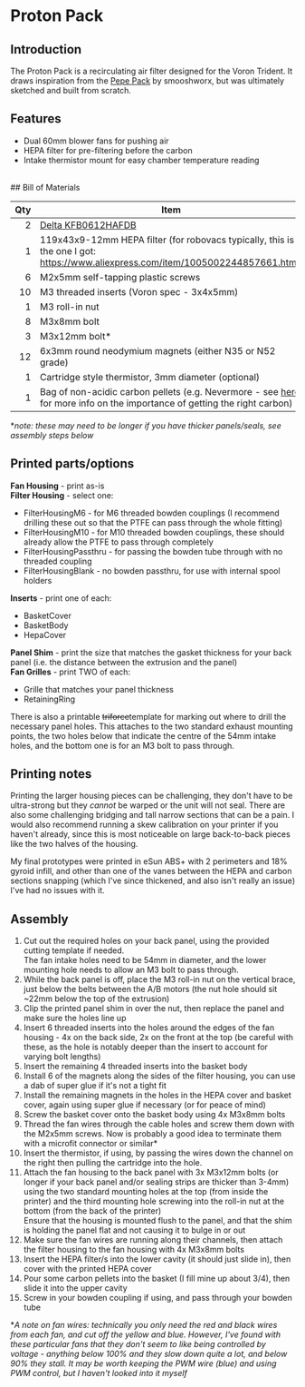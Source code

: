 # Proton Pack
## Introduction
The Proton Pack is a recirculating air filter designed for the Voron Trident.
It draws inspiration from the [Pepe Pack](https://github.com/smooshworx/pepe-pack) by smooshworx, but was ultimately sketched and built from scratch.
<br/>
## Features
- Dual 60mm blower fans for pushing air
- HEPA filter for pre-filtering before the carbon
- Intake thermistor mount for easy chamber temperature reading
<br/>
## Bill of Materials  

Qty | Item
---: | ---
2 | [Delta KFB0612HAFDB](https://www.digikey.com.au/en/products/detail/delta-electronics/KFB0612HAFDB/9974259)
1 | 119x43x9-12mm HEPA filter (for robovacs typically, this is the one I got: <https://www.aliexpress.com/item/1005002244857661.html>)
6 | M2x5mm self-tapping plastic screws
10 | M3 threaded inserts (Voron spec - 3x4x5mm)
1 | M3 roll-in nut
8 | M3x8mm bolt
3 | M3x12mm bolt\*
12 | 6x3mm round neodymium magnets (either N35 or N52 grade)
1 | Cartridge style thermistor, 3mm diameter (optional)
1 | Bag of non-acidic carbon pellets (e.g. Nevermore - see [here](https://github.com/nevermore3d/Nevermore_Micro?tab=readme-ov-file#sourcing-the-proper-acid-free-carbon) for more info on the importance of getting the right carbon)

\**note: these may need to be longer if you have thicker panels/seals, see assembly steps below*
<br/>
## Printed parts/options
**Fan Housing** - print as-is  
**Filter Housing** - select one:
- FilterHousingM6 - for M6 threaded bowden couplings (I recommend drilling these out so that the PTFE can pass through the whole fitting)
- FilterHousingM10 - for M10 threaded bowden couplings, these should already allow the PTFE to pass through completely
- FilterHousingPassthru - for passing the bowden tube through with no threaded coupling
- FilterHousingBlank - no bowden passthru, for use with internal spool holders

**Inserts** - print one of each:
- BasketCover
- BasketBody
- HepaCover

**Panel Shim** - print the size that matches the gasket thickness for your back panel (i.e. the distance between the extrusion and the panel)  
**Fan Grilles** - print TWO of each:
- Grille that matches your panel thickness
- RetainingRing

There is also a printable ~~triforce~~template for marking out where to drill the necessary panel holes.
This attaches to the two standard exhaust mounting points, the two holes below that indicate the centre of the 54mm intake holes, and the bottom one is for an M3 bolt to pass through.

## Printing notes
Printing the larger housing pieces can be challenging, they don't have to be ultra-strong but they *cannot* be warped or the unit will not seal.
There are also some challenging bridging and tall narrow sections that can be a pain.
I would also recommend running a skew calibration on your printer if you haven't already, since this is most noticeable on large back-to-back pieces like the two halves of the housing.

My final prototypes were printed in eSun ABS+ with 2 perimeters and 18% gyroid infill, and other than one of the vanes between the HEPA and carbon sections snapping (which I've since thickened, and also isn't really an issue) I've had no issues with it.
<br/>
## Assembly
1. Cut out the required holes on your back panel, using the provided cutting template if needed.  
   The fan intake holes need to be 54mm in diameter, and the lower mounting hole needs to allow an M3 bolt to pass through.
2. While the back panel is off, place the M3 roll-in nut on the vertical brace, just below the belts between the A/B motors (the nut hole should sit ~22mm below the top of the extrusion)
3. Clip the printed panel shim in over the nut, then replace the panel and make sure the holes line up
4. Insert 6 threaded inserts into the holes around the edges of the fan housing - 4x on the back side, 2x on the front at the top (be careful with these, as the hole is notably deeper than the insert to account for varying bolt lengths)
5. Insert the remaining 4 threaded inserts into the basket body
6. Install 6 of the magnets along the sides of the filter housing, you can use a dab of super glue if it's not a tight fit
7. Install the remaining magnets in the holes in the HEPA cover and basket cover, again using super glue if necessary (or for peace of mind)
8. Screw the basket cover onto the basket body using 4x M3x8mm bolts
9. Thread the fan wires through the cable holes and screw them down with the M2x5mm screws. Now is probably a good idea to terminate them with a microfit connector or similar\*
10. Insert the thermistor, if using, by passing the wires down the channel on the right then pulling the cartridge into the hole.
11. Attach the fan housing to the back panel with 3x M3x12mm bolts (or longer if your back panel and/or sealing strips are thicker than 3-4mm) using the two standard mounting holes at the top (from inside the printer) and the third mounting hole screwing into the roll-in nut at the bottom (from the back of the printer)  
   Ensure that the housing is mounted flush to the panel, and that the shim is holding the panel flat and not causing it to bulge in or out
12. Make sure the fan wires are running along their channels, then attach the filter housing to the fan housing with 4x M3x8mm bolts
13. Insert the HEPA filter/s into the lower cavity (it should just slide in), then cover with the printed HEPA cover
14. Pour some carbon pellets into the basket (I fill mine up about 3/4), then slide it into the upper cavity
15. Screw in your bowden coupling if using, and pass through your bowden tube

\**A note on fan wires: technically you only need the red and black wires from each fan, and cut off the yellow and blue. However, I've found with these particular fans that they don't seem to like being controlled by voltage - anything below 100% and they slow down quite a lot, and below 90% they stall.*
*It may be worth keeping the PWM wire (blue) and using PWM control, but I haven't looked into it myself*
